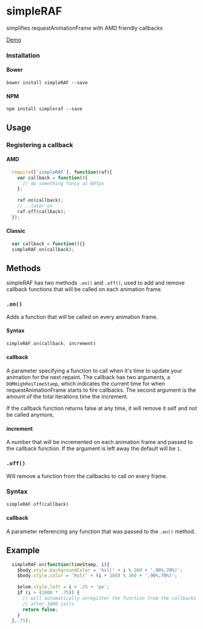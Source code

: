 # simpleRAF
simplifies requestAnimationFrame with AMD friendly callbacks

[Demo](http://codepen.io/meodai/pen/BNjaar?editors=001)

### Installation
#### Bower 
`bower install simpleRAF --save`

#### NPM
`npm install simpleraf --save`

## Usage
### Registering a callback
#### AMD 
```javascript
  require(['simpleRAF'], function(raf){
    var callback = function(){
      // do something fancy at 60fps
    };
    
    raf.on(callback);
    // ..later on
    raf.off(callback);
  });
```
#### Classic

```javascript
  var callback = function(){}
  simpleRAF.on(callback);
```

## Methods
simpleRAF has two methods `.on()` and `.off()`, used to add and remove callback functions that will be called on each animation frame.

### `.on()`
Adds a function that will be called on every animation frame.

#### Syntax
```javascript
simpleRAF.on(callback, increment)
```
#### callback
A parameter specifying a function to call when it's time to update your animation for the next repaint. The callback has two arguments, a `DOMHighResTimeStamp`, which indicates the current time for when requestAnimationFrame starts to fire callbacks. The second argument is the amount of the total iterations time the increment.

If the callback function returns false at any time, it will remove it self and not be called anymore,

#### increment
A number that will be incremented on each animation frame and passed to the callback function. If the argument is left away the default will be `1`.

### `.off()`
Will remove a function from the callbacks to call on every frame.

### Syntax
```javascript
simpleRAF.off(callback)
```
#### callback
A parameter referencing any function that was passed to the `.on()` method.

## Example
```javascript
  simpleRAF.on(function(timeStamp, i){
    $body.style.backgroundColor = 'hsl(' + i % 360 + ',90%,70%)';
    $body.style.color = 'hsl(' + (i + 180) % 360 + ',90%,70%)';
    
    $elem.style.left = i + .25 + 'px';
    if (i > (1000 * .75)) {
      // will automatically unregister the function from the callbacks
      // after 1000 calls
      return false;
    }
  },.75);
```
